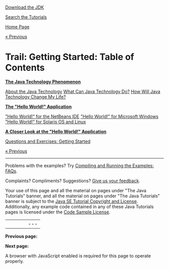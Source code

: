 [Download
the JDK](http://java.sun.com/javase/6/download.jsp)
  
[Search the
Tutorials](../search.html)

[Home Page](../index.html)

[« Previous](./index.html)

# Trail: Getting Started: Table of Contents

**[The Java Technology Phenomenon](intro/index.html)**

[About the Java Technology](intro/definition.html) [What Can Java Technology Do?](intro/cando.html) [How Will Java Technology Change My Life?](intro/changemylife.html)

**[The "Hello World!" Application](cupojava/index.html)**

["Hello World!" for the NetBeans IDE](cupojava/netbeans.html) ["Hello World!" for Microsoft Windows](cupojava/win32.html) ["Hello World!" for Solaris OS and Linux](cupojava/unix.html)

**[A Closer Look at the "Hello World!" Application](application/index.html)**

[Questions and Exercises: Getting Started](QandE/questions.html)

[« Previous](./index.html)

---

Problems with the examples? Try [Compiling and Running
the Examples: FAQs](../information/run-examples.html).
  
Complaints? Compliments? Suggestions? [Give
us your feedback](http://download.oracle.com/javase/feedback.html).

Your use of this page and all the material on pages under "The Java Tutorials" banner,
and all the material on pages under "The Java Tutorials" banner is subject to the [Java SE Tutorial Copyright
and License](../information/license.html).
Additionally, any example code contained in any of these Java
Tutorials pages is licensed under the
[Code
Sample License](http://developers.sun.com/license/berkeley_license.html).

|  |  |  |  |  |
| --- | --- | --- | --- | --- |
| |  |  | | --- | --- | | duke image | Oracle logo | | [About Oracle](http://www.oracle.com/us/corporate/index.html) | [Oracle Technology Network](http://www.oracle.com/technology/index.html) | [Terms of Service](https://www.samplecode.oracle.com/servlets/CompulsoryClickThrough?type=TermsOfService) | Copyright © 1995, 2011 Oracle and/or its affiliates. All rights reserved. |

**Previous page:**
  
**Next page:**




A browser with JavaScript enabled is required for this page to operate properly.